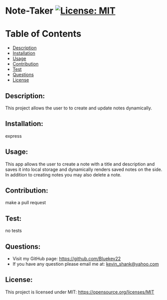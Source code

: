 # Note-Taker [![License: MIT](https://img.shields.io/badge/License-MIT-yellow.svg)](https://opensource.org/licenses/MIT)
  
# Table of Contents
  
- [Description](#description)
- [Installation](#installation)
- [Usage](#usage)
- [Contribution](#contribution)
- [Test](#test)
- [Questions](#questions)
- [License](#license)
  
## Description:
This project allows the user to to create and update notes dynamically.
## Installation:
express
## Usage:
This app allows the user to create a note with a title and description and saves it into local storage and dynamically renders saved notes on the side. In addition to creating notes you may also delete a note.
## Contribution:
make a pull request
## Test:
no tests
## Questions:
- Visit my GitHub page: https://github.com/Bluekev22
- If you have any question please email me at: kevin_shank@yahoo.com
## License:
This project is licensed under MIT: https://opensource.org/licenses/MIT
